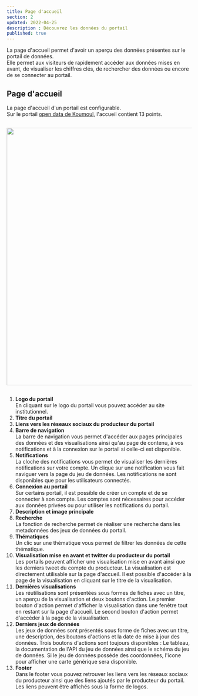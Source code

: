 ```yaml
---
title: Page d'accueil
section: 2
updated: 2022-04-25
description : Découvrez les données du portail
published: true
---
```


La page d'accueil permet d'avoir un aperçu des données présentes sur le portail de données.  
Elle permet aux visiteurs de rapidement accéder aux données mises en avant, de visualiser les chiffres clés, de rechercher des données ou encore de se connecter au portail.

## Page d'accueil

La page d'accueil d'un portail est configurable.  
Sur le portail [open data de Koumoul](https://opendata.koumoul.com/), l'accueil contient 13 points.  

<img src="./images/user-guide-frontoffice/homepage.png"
     height="700" style="margin:15px auto;" />


1. **Logo du portail**  
En cliquant sur le logo du portail vous pouvez accéder au site institutionnel.  
2. **Titre du portail**  
3. **Liens vers les réseaux sociaux du producteur du portail**
4. **Barre de navigation**  
La barre de navigation vous permet d'accéder aux pages principales des données et des visualisations ainsi qu'au page de contenu, à vos notifications et à la connexion sur le portail si celle-ci est disponible.  
5. **Notifications**  
La cloche des notifications vous permet de visualiser les dernières notifications sur votre compte. Un clique sur une notification vous fait naviguer vers la page du jeu de données. Les notifications ne sont disponibles que pour les utilisateurs connectés.  
6. **Connexion au portail**  
Sur certains portail, il est possible de créer un compte et de se connecter à son compte. Les comptes sont nécessaires pour accéder aux données privées ou pour utiliser les notifications du portail.  
7. **Description et image principale**  
8. **Recherche**  
La fonction de recherche permet de réaliser une recherche dans les metadonnées des jeux de données du portail.  
9. **Thématiques**  
Un clic sur une thématique vous permet de filtrer les données de cette thématique.  
10. **Visualisation mise en avant et twitter du producteur du portail**  
Les portails peuvent afficher une visualisation mise en avant ainsi que les derniers tweet du compte du producteur. La visualisation est directement utilisable sur la page d'accueil. Il est possible d'accéder à la page de la visualisation en cliquant sur le titre de la visualisation.  
11. **Dernières visualisations**  
Les réutilisations sont présentées sous formes de fiches avec un titre, un aperçu de la visualisation et deux boutons d'action. Le premier bouton d'action permet d'afficher la visualisation dans une fenêtre tout en restant sur la page d'accueil. Le second bouton d'action permet d'accéder à la page de la visualisation.  
12. **Derniers jeux de données**  
Les jeux de données sont présentés sous forme de fiches avec un titre, une description, des boutons d'actions et la date de mise à jour des données. Trois boutons d'actions sont toujours disponibles : Le tableau, la documentation de l'API du jeu de données ainsi que le schéma du jeu de données. Si le jeu de données possède des coordonnées, l'icone pour afficher une carte générique sera disponible.
13. **Footer**  
Dans le footer vous pouvez retrouver les liens vers les réseaux sociaux du producteur ainsi que des liens ajoutés par le producteur du portail. Les liens peuvent être affichés sous la forme de logos.
